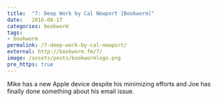 ```yaml
---
title:  "7: Deep Work by Cal Newport [Bookworm]"
date:   2016-08-17
categories: bookworm
tags:
- bookworm
permalink: /7-deep-work-by-cal-newport/
external: http://bookworm.fm/7/
image: /assets/posts/bookwormlogo.png
pre_https: true
---
```

Mike has a new Apple device despite his minimizing efforts and Joe has finally done something about his email issue.
<!--more-->